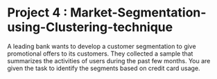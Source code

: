 # Project 4 : Market-Segmentation-using-Clustering-technique
A leading bank wants to develop a customer segmentation to give promotional offers to its customers. They collected a sample that summarizes the activities of users during the past few months. You are given the task to identify the segments based on credit card usage.
